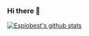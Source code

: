 ### Hi there 👋
[![Espiobest's github stats](https://github-readme-stats.vercel.app/api?username=espiobest&theme=onedark)](https://github.com/anuraghazra/github-readme-stats)

<!--
**Espiobest/Espiobest** is a ✨ _special_ ✨ repository because its `README.md` (this file) appears on your GitHub profile.

Here are some ideas to get you started:

- 🔭 I’m currently working on ...
- 🌱 I’m currently learning ...
- 👯 I’m looking to collaborate on ...
- 🤔 I’m looking for help with ...
- 💬 Ask me about ...
- 📫 How to reach me: ...
- 😄 Pronouns: ...
- ⚡ Fun fact: ...
-->
